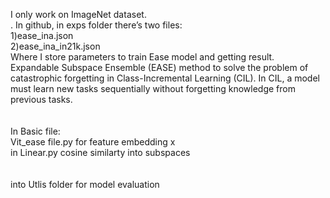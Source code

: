 I only work on ImageNet dataset.</br>.
In github, in exps folder there’s two files:</br>
1)ease_ina.json</br>
2)ease_ina_in21k.json</br>
Where I store parameters to train Ease model and getting result.</br>
Expandable Subspace Ensemble (EASE) method to solve the problem of catastrophic forgetting in Class-Incremental Learning (CIL). In CIL, a model must learn new tasks sequentially without forgetting knowledge from previous tasks.</br>
</br>
</br>
In Basic file:</br>
Vit_ease file.py for feature embedding x</br>
in Linear.py cosine similarty into subspaces</br>
</br>
</br>
into Utlis folder for model evaluation
</br>
</br>



